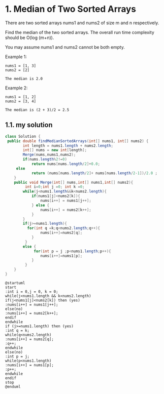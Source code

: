 # 1. Median of Two Sorted Arrays

There are two sorted arrays nums1 and nums2 of size m and n respectively.

Find the median of the two sorted arrays. The overall run time complexity should be O(log (m+n)).

You may assume nums1 and nums2 cannot be both empty.

Example 1:

```
nums1 = [1, 3]
nums2 = [2]

The median is 2.0
```

Example 2:

```
nums1 = [1, 2]
nums2 = [3, 4]

The median is (2 + 3)/2 = 2.5
```
## 1.1. my solution
```java
class Solution {
 public double findMedianSortedArrays(int[] nums1, int[] nums2) {
        int length = nums1.length + nums2.length;
        int[] nums = new int[length];
        Merge(nums,nums1,nums2);
        if(nums.length%2!=0)
            return nums[nums.length/2]+0.0;
     else
            return (nums[nums.length/2]+ nums[nums.length/2-1])/2.0 ;
    }
    public void Merge(int[] nums,int[] nums1,int[] nums2){
         int i=0;int j =0; int k =0;
        while(j<nums1.length&&k<nums2.length){
            if(nums1[j]<nums2[k]){
                nums[i++] = nums1[j++];
            } else {
                nums[i++] = nums2[k++];
            }
        }
        if(j>=nums1.length){
          for(int q =k;q<nums2.length;q++){
                nums[i++]=nums2[q];
            }
         }
        else {
             for(int p = j ;p<nums1.length;p++){
                nums[i++]=nums1[p];
            }
         }
    }
}
```

```puml
@startuml
start
:int i = 0,j = 0, k = 0;
while(j<nums1.length && k<nums2.length)
if(j<nums1[j]<nums2[k]) then (yes)
:nums[i++] = nums1[j++];
else(no)
:nums[i++] = nums2[k++];
endif
endwhile
if (j>=nums1.length) then (yes)
:int q = k;
while(q<nums2.length)
:nums[i++] = nums2[q];
:q++;
endwhile
else(no)
:int p = j;
while(p<nums1.length)
:nums[i++] = nums1[p];
:p++;
endwhile
endif
stop
@enduml
```